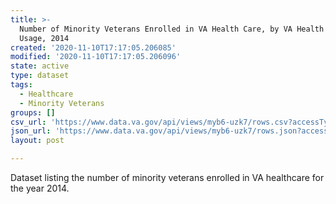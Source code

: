 ```yaml
---
title: >-
  Number of Minority Veterans Enrolled in VA Health Care, by VA Health Care
  Usage, 2014
created: '2020-11-10T17:17:05.206085'
modified: '2020-11-10T17:17:05.206096'
state: active
type: dataset
tags:
  - Healthcare
  - Minority Veterans
groups: []
csv_url: 'https://www.data.va.gov/api/views/myb6-uzk7/rows.csv?accessType=DOWNLOAD'
json_url: 'https://www.data.va.gov/api/views/myb6-uzk7/rows.json?accessType=DOWNLOAD'
layout: post

---
```

Dataset listing the number of minority veterans enrolled in VA healthcare for the year 2014.
